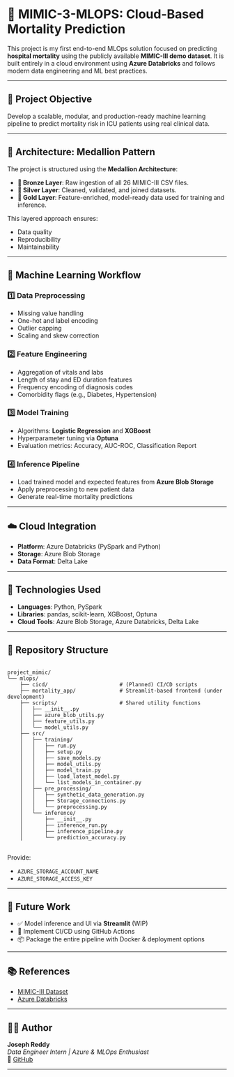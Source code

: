 # 🏥 MIMIC-3-MLOPS: Cloud-Based Mortality Prediction

This project is my first end-to-end MLOps solution focused on predicting **hospital mortality** using the publicly available **MIMIC-III demo dataset**. It is built entirely in a cloud environment using **Azure Databricks** and follows modern data engineering and ML best practices.

---

## 📌 Project Objective

Develop a scalable, modular, and production-ready machine learning pipeline to predict mortality risk in ICU patients using real clinical data.

---

## 🧱 Architecture: Medallion Pattern

The project is structured using the **Medallion Architecture**:

- **🥉 Bronze Layer**: Raw ingestion of all 26 MIMIC-III CSV files.
- **🥈 Silver Layer**: Cleaned, validated, and joined datasets.
- **🥇 Gold Layer**: Feature-enriched, model-ready data used for training and inference.

This layered approach ensures:
- Data quality
- Reproducibility
- Maintainability

---

## 🔄 Machine Learning Workflow

### 1️⃣ Data Preprocessing
- Missing value handling
- One-hot and label encoding
- Outlier capping
- Scaling and skew correction

### 2️⃣ Feature Engineering
- Aggregation of vitals and labs
- Length of stay and ED duration features
- Frequency encoding of diagnosis codes
- Comorbidity flags (e.g., Diabetes, Hypertension)

### 3️⃣ Model Training
- Algorithms: **Logistic Regression** and **XGBoost**
- Hyperparameter tuning via **Optuna**
- Evaluation metrics: Accuracy, AUC-ROC, Classification Report

### 4️⃣ Inference Pipeline
- Load trained model and expected features from **Azure Blob Storage**
- Apply preprocessing to new patient data
- Generate real-time mortality predictions

---

## ☁️ Cloud Integration

- **Platform**: Azure Databricks (PySpark and Python)
- **Storage**: Azure Blob Storage
- **Data Format**: Delta Lake

---

## 🧰 Technologies Used

- **Languages**: Python, PySpark
- **Libraries**: pandas, scikit-learn, XGBoost, Optuna
- **Cloud Tools**: Azure Blob Storage, Azure Databricks, Delta Lake

---

## 📁 Repository Structure
<pre>
<code>
project_mimic/
└── mlops/
    ├── cicd/                       # (Planned) CI/CD scripts
    ├── mortality_app/              # Streamlit-based frontend (under development)
    ├── scripts/                    # Shared utility functions
    │   ├── __init__.py
    │   ├── azure_blob_utils.py
    │   ├── feature_utils.py
    │   └── model_utils.py
    ├── src/
    │   ├── training/
    │   │   ├── run.py
    │   │   ├── setup.py
    │   │   ├── save_models.py
    │   │   ├── model_utils.py
    │   │   ├── model_train.py
    │   │   ├── load_latest_model.py
    │   │   └── list_models_in_container.py
    │   ├── pre_processing/
    │   │   ├── synthetic_data_generation.py
    │   │   ├── Storage_connections.py
    │   │   └── preprocessing.py
    │   └── inference/
    │       ├── __init__.py
    │       ├── inference_run.py
    │       ├── inference_pipeline.py
    │       └── prediction_accuracy.py
</code>
</pre>

Provide:
- `AZURE_STORAGE_ACCOUNT_NAME`
- `AZURE_STORAGE_ACCESS_KEY`

---

## 📌 Future Work

- ✅ Model inference and UI via **Streamlit** (WIP)
- 🧪 Implement CI/CD using GitHub Actions
- 📦 Package the entire pipeline with Docker & deployment options

---

## 📚 References

- [MIMIC-III Dataset](https://physionet.org/content/mimiciii/1.4/)
- [Azure Databricks](https://azure.microsoft.com/en-us/products/databricks/)

---

## 🙋‍♂️ Author

**Joseph Reddy**  
_Data Engineer Intern | Azure & MLOps Enthusiast_  
🔗 [GitHub](https://github.com/josephreddyallam)

---
